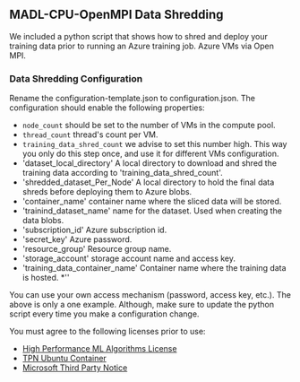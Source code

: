 ## MADL-CPU-OpenMPI Data Shredding
We included a python script that shows how to shred and deploy your training data prior to running an Azure training job.
Azure VMs via Open MPI.

### Data Shredding Configuration
Rename the configuration-template.json to configuration.json.  The configuration should enable the following properties:
* `node_count` should be set to the number of VMs in the compute pool.
* `thread_count` thread's count per VM.
* `training_data_shred_count` we advise to set this number high. This way you only do this step once, and use it for different VMs configuration.
* 'dataset_local_directory' A local directory to download and shred the training data according to 'training_data_shred_count'.
* 'shredded_dataset_Per_Node' A local directory to hold the final data shreds before deploying them to Azure blobs. 
* 'container_name' container name where the sliced data will be stored.
* 'trainind_dataset_name' name for the dataset.  Used when creating the data blobs.
* 'subscription_id' Azure subscription id.
* 'secret_key' Azure password.
* 'resource_group' Resource group name.
* 'storage_account' storage account name and access key.
* 'training_data_container_name' Container name where the training data is hosted.
*''

You can use your own access mechanism (password, access key, etc.).  The above is only a one example.  Although, make sure to update the python script 
every time you make a configuration change.

You must agree to the following licenses prior to use:
* [High Performance ML Algorithms License](https://github.com/saeedmaleki/Distributed-Linear-Learner/blob/master/High%20Performance%20ML%20Algorithms%20-%20Standalone%20(free)%20Use%20Terms%20V2%20(06-06-18).docx)
* [TPN Ubuntu Container](https://github.com/saeedmaleki/Distributed-Linear-Learner/blob/master/TPN_Ubuntu%20Container_16-04-FINAL.docx)
* [Microsoft Third Party Notice](https://github.com/saeedmaleki/Distributed-Linear-Learner/blob/master/MicrosoftThirdPartyNotice.txt) 

